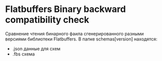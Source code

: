 # Flatbuffers Binary backward compatibility check
Сравнение чтения бинарного фаила сгенерированного разными версиями библиотеки Flatbuffers.
В папке  schemas[version] находятся:
- .json данные для схем
- .fbs  схема 
